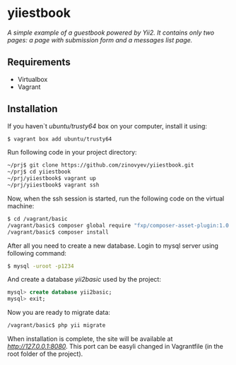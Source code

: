 yiiestbook
==========

*A simple example of a guestbook powered by Yii2. It contains only two pages: a page with submission form and a messages list page.*

## Requirements
* Virtualbox
* Vagrant

## Installation

If you haven`t *ubuntu/trusty64* box on your computer, install it using:

```sh
$ vagrant box add ubuntu/trusty64
```

Run following code in your project directory:

```sh
~/prj$ git clone https://github.com/zinovyev/yiiestbook.git
~/prj$ cd yiiestbook
~/prj/yiiestbook$ vagrant up
~/prj/yiiestbook$ vagrant ssh
```

Now, when the ssh session is started, run the following code on the virtual machine:

```sh
$ cd /vagrant/basic
/vagrant/basic$ composer global require "fxp/composer-asset-plugin:1.0.0-beta4"
/vagrant/basic$ composer install
```
After all you need to create a new database. Login to mysql server using following command:
```sh
$ mysql -uroot -p1234
```

And create a database *yii2basic* used by the project:
```sql
mysql> create database yii2basic;
mysql> exit;
```

Now you are ready to migrate data:
```sh
/vagrant/basic$ php yii migrate
```

When installation is complete, the site will be available at *http://127.0.0.1:8080*. This port can be easyli changed in Vagrantfile (in the root folder of the project).